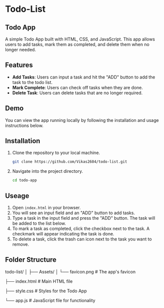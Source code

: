 # Todo-List
## Todo App

A simple Todo App built with HTML, CSS, and JavaScript. This app allows users to add tasks, mark them as completed, and delete them when no longer needed.

## Features

- **Add Tasks**: Users can input a task and hit the "ADD" button to add the task to the todo list.
- **Mark Complete**: Users can check off tasks when they are done.
- **Delete Task**: Users can delete tasks that are no longer required.

## Demo

You can view the app running locally by following the installation and usage instructions below.

## Installation

1. Clone the repository to your local machine.
   ```bash
   git clone https://github.com/Vikas2604/todo-list.git
2. Navigate into the project directory.
   ```bash
   cd todo-app

## Useage

1. Open `index.html` in your browser.
2. You will see an input field and an "ADD" button to add tasks.
3. Type a task in the input field and press the "ADD" button. The task will be added to the list below.
4. To mark a task as completed, click the checkbox next to the task. A checkmark will appear indicating the task is done.
5. To delete a task, click the trash can icon next to the task you want to remove.

## Folder Structure

todo-list/
│
├── Assets/
│   └── favicon.png        # The app's favicon

├── index.html             # Main HTML file

├── style.css              # Styles for the Todo App

└── app.js                 # JavaScript file for functionality


